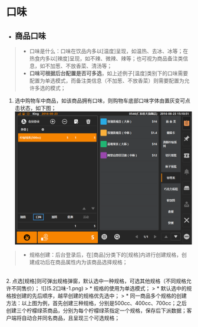 # 口味  

* ## 商品口味  
> * 口味是什么：口味在饮品内多以[温度]呈现，如温热、去冰、冰等；在热食内多以[辣度]呈现，如不辣、微辣、辣等；也可视为商品备注类信息，如不加葱、不放香菜、清汤等；
> * **口味可根据后台配置是否可多选**，如上述例子[温度]类别下的口味需要配置为单选模式，而备注类信息（不加葱、不放香菜）则需要配置为允许多选的模式；  

1. 选中购物车中商品，如该商品拥有口味，则购物车底部口味字体由置灰变可点击状态，如下图；  
![](5.2口味.png)  
> * 规格创建：后台登录后，在[商品]分类下的[规格]内进行创建规格，创建成功后在商品属性内为该商品选择规格；   
  
  <br />
2. 点选[规格]则可弹出规格弹窗，默认选中一种规格，可选其他规格（不同规格允许不同售价）；
![](5.2口味-1.png)   
> * 规格的使用为单选模式；  
> * 默认选中的规格按创建的先后顺序，越早创建的规格优先选中；
> * 同一商品多个规格的创建方法：以上图为例，首先创建三种规格，分别是500cc、400cc、700cc；之后创建三个柠檬绿茶商品，分别为每个柠檬绿茶指定一个规格，保存后下派数据；客户端将自动合并同名商品，且呈现三个可选规格；

